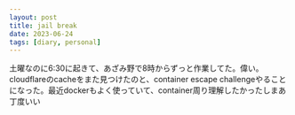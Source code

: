 ```yaml
---
layout: post
title: jail break
date: 2023-06-24
tags: [diary, personal]
---
```

土曜なのに6:30に起きて、あざみ野で8時からずっと作業してた。偉い。
cloudflareのcacheをまた見つけたのと、container escape challengeやることになった。最近dockerもよく使っていて、container周り理解したかったしまあ丁度いい